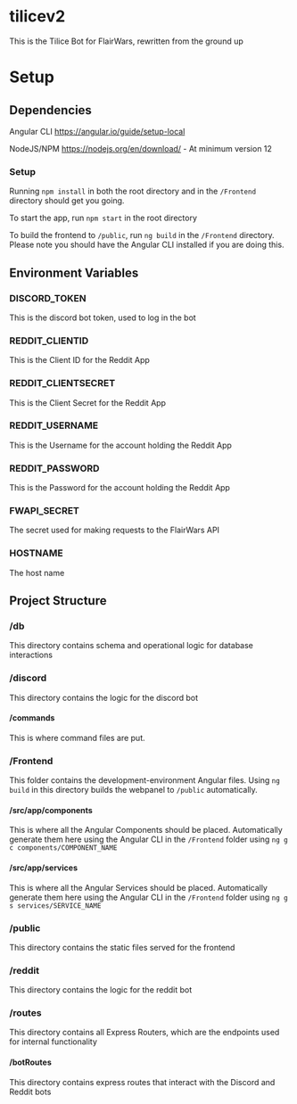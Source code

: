 # tilicev2
This is the Tilice Bot for FlairWars, rewritten from the ground up

# Setup
## Dependencies
Angular CLI https://angular.io/guide/setup-local

NodeJS/NPM https://nodejs.org/en/download/ - At minimum version 12
### Setup
Running `npm install` in both the root directory and in the `/Frontend` directory should get you going.

To start the app, run `npm start` in the root directory

To build the frontend to `/public`, run `ng build` in the `/Frontend` directory. Please note you should have the Angular CLI installed if you are doing this.

## Environment Variables
### DISCORD_TOKEN
This is the discord bot token, used to log in the bot

### REDDIT_CLIENTID
This is the Client ID for the Reddit App

### REDDIT_CLIENTSECRET
This is the Client Secret for the Reddit App

### REDDIT_USERNAME
This is the Username for the account holding the Reddit App

### REDDIT_PASSWORD
This is the Password for the account holding the Reddit App

### FWAPI_SECRET
The secret used for making requests to the FlairWars API

### HOSTNAME
The host name

## Project Structure

### /db
This directory contains schema and operational logic for database interactions

### /discord
This directory contains the logic for the discord bot
#### /commands
This is where command files are put.

### /Frontend
This folder contains the development-environment Angular files. Using `ng build` in this directory builds the webpanel to `/public` automatically.

#### /src/app/components
This is where all the Angular Components should be placed. Automatically generate them here using the Angular CLI in the `/Frontend` folder using `ng g c components/COMPONENT_NAME`

#### /src/app/services
This is where all the Angular Services should be placed. Automatically generate them here using the Angular CLI in the `/Frontend` folder using `ng g s services/SERVICE_NAME`

### /public
This directory contains the static files served for the frontend

### /reddit
This directory contains the logic for the reddit bot

### /routes
This directory contains all Express Routers, which are the endpoints used for internal functionality

#### /botRoutes
This directory contains express routes that interact with the Discord and Reddit bots
